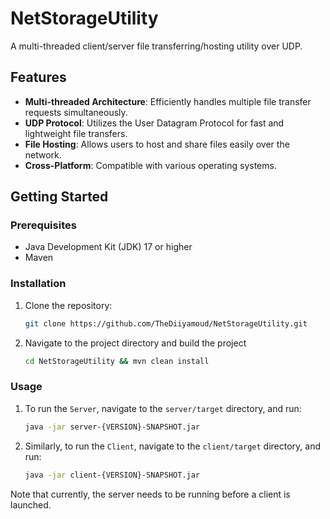 # NetStorageUtility

A multi-threaded client/server file transferring/hosting utility over UDP.

## Features

- **Multi-threaded Architecture**: Efficiently handles multiple file transfer requests simultaneously.
- **UDP Protocol**: Utilizes the User Datagram Protocol for fast and lightweight file transfers.
- **File Hosting**: Allows users to host and share files easily over the network.
- **Cross-Platform**: Compatible with various operating systems.

## Getting Started

### Prerequisites
- Java Development Kit (JDK) 17 or higher
- Maven

### Installation

1. Clone the repository:
   ```bash
   git clone https://github.com/TheDiiyamoud/NetStorageUtility.git
2. Navigate to the project directory and build the project
    ```bash
   cd NetStorageUtility && mvn clean install
### Usage
1. To run the `Server`, navigate to the `server/target` directory, and run:
     ```bash
     java -jar server-{VERSION}-SNAPSHOT.jar
2. Similarly, to run the `Client`, navigate to the `client/target` directory, and run:
     ```bash
     java -jar client-{VERSION}-SNAPSHOT.jar
Note that currently, the server needs to be running before a client is launched.

